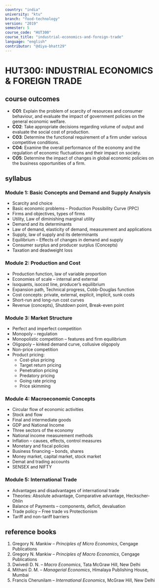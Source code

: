 ```yaml
---
country: "india"
university: "ktu"
branch: "food-technology"
version: "2019"
semester: 5
course_code: "HUT300"
course_title: "industrial-economics-and-foreign-trade"
language: "english"
contributor: "@diya-bhatt29"
---
```


# HUT300: INDUSTRIAL ECONOMICS & FOREIGN TRADE

## course outcomes

- **CO1**: Explain the problem of scarcity of resources and consumer behaviour, and evaluate the impact of government policies on the general economic welfare.  
- **CO2**: Take appropriate decisions regarding volume of output and evaluate the social cost of production.  
- **CO3**: Determine the functional requirement of a firm under various competitive conditions.  
- **CO4**: Examine the overall performance of the economy and the regulation of economic fluctuations and their impact on society.  
- **CO5**: Determine the impact of changes in global economic policies on the business opportunities of a firm.  

## syllabus

### Module 1: Basic Concepts and Demand and Supply Analysis

- Scarcity and choice  
- Basic economic problems – Production Possibility Curve (PPC)  
- Firms and objectives, types of firms  
- Utility, Law of diminishing marginal utility  
- Demand and its determinants  
- Law of demand, elasticity of demand, measurement and applications  
- Supply, law of supply and its determinants  
- Equilibrium – Effects of changes in demand and supply  
- Consumer surplus and producer surplus (Concepts)  
- Taxation and deadweight loss  

### Module 2: Production and Cost

- Production function, law of variable proportion  
- Economies of scale – internal and external  
- Isoquants, isocost line, producer’s equilibrium  
- Expansion path, Technical progress, Cobb-Douglas function  
- Cost concepts: private, external, explicit, implicit, sunk costs  
- Short-run and long-run cost curves  
- Revenue (concepts), Shutdown point, Break-even point  

### Module 3: Market Structure

- Perfect and imperfect competition  
- Monopoly – regulation  
- Monopolistic competition – features and firm equilibrium  
- Oligopoly – kinked demand curve, collusive oligopoly  
- Non-price competition  
- Product pricing:  
  - Cost-plus pricing  
  - Target return pricing  
  - Penetration pricing  
  - Predatory pricing  
  - Going rate pricing  
  - Price skimming  

### Module 4: Macroeconomic Concepts

- Circular flow of economic activities  
- Stock and flow  
- Final and intermediate goods  
- GDP and National Income  
- Three sectors of the economy  
- National income measurement methods  
- Inflation – causes, effects, control measures  
- Monetary and fiscal policies  
- Business financing – bonds, shares  
- Money market, capital market, stock market  
- Demat and trading accounts  
- SENSEX and NIFTY  

### Module 5: International Trade

- Advantages and disadvantages of international trade  
- Theories: Absolute advantage, Comparative advantage, Heckscher-Ohlin  
- Balance of Payments – components, deficit, devaluation  
- Trade policy – Free trade vs Protectionism  
- Tariff and non-tariff barriers  

## reference books

1. Gregory N. Mankiw – *Principles of Micro Economics*, Cengage Publications  
2. Gregory N. Mankiw – *Principles of Macro Economics*, Cengage Publications  
3. Dwivedi D. N. – *Macro Economics*, Tata McGraw Hill, New Delhi  
4. Mithani D. M. – *Managerial Economics*, Himalaya Publishing House, Mumbai  
5. Francis Cherunilam – *International Economics*, McGraw Hill, New Delhi  

